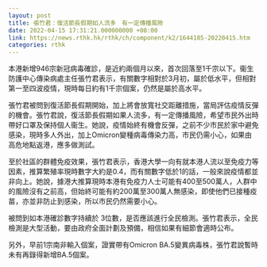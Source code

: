```yaml
---
layout: post
title: 張竹君：復活節長假期如人流多　有一定傳播風險
date: 2022-04-15 17:31:21.000000000 +08:00
link: https://news.rthk.hk/rthk/ch/component/k2/1644185-20220415.htm
categories: rthk
---
```


本港新增946宗新冠病毒確診，是近約兩個月以來，首次回落至1千宗以下。衞生防護中心傳染病處主任張竹君表示，有關數字相對於3月初，屬於低水平，但相對第一至四波疫情，現時每日約有1千宗個案，仍然是屬於高水平。

張竹君被問到復活節長假期開始，加上將會放寬社交距離措施，當局評估疫情反彈的機會。張竹君說，復活節長假期如果人流多，有一定傳播風險，希望市民外出時帶好口罩及保持個人衞生。她說，疫情始終有機會反彈，之前不少巿民於家中避免感染，現時多人外出，加上Omicron變種病毒傳染力高，巿民仍需小心，如果由高危地點返港，應多做測試。

至於社區的群體免疫效果，張竹君表示，香港大學一向有就本港人流以至免疫力等因素，推算繁殖率現時數字大約是0.4，而有關數字低於1的話，一般來說疫情都並非向上。她說，據港大推算現時本港有免疫力人士可能有400至500萬人，人群中的風險沒有之前高，但始終可能有約200萬至300萬人無感染，即使他們已接種疫苗，亦並非防止到感染，所以市民仍然需要小心。

被問到如本港確診數字持續於 3位數，是否應該進行全民檢測。張竹君表示，全民檢測是大型活動，要由政府全面計劃及預備，相信如果有細節會適時公布。

另外，早前1宗南非輸入個案，證實帶有Omicron BA.5變異病毒株，張竹君說暫時未有再錄得新增BA.5個案。
